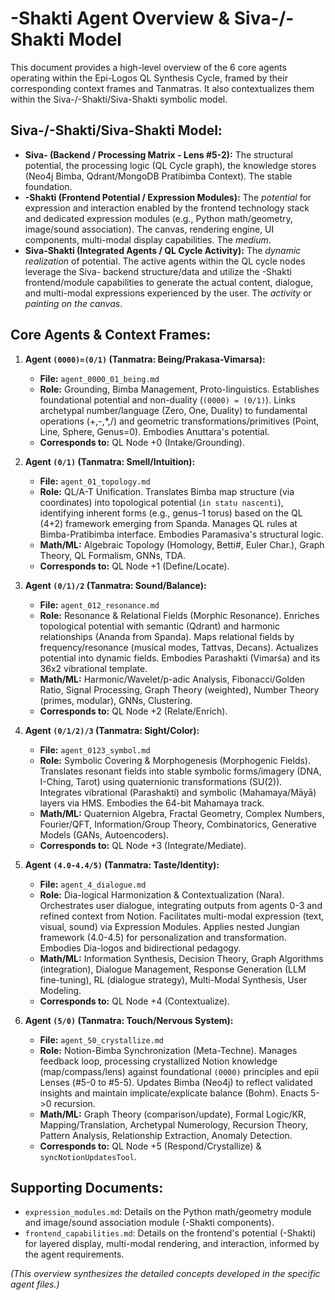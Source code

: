 # -Shakti Agent Overview & Siva-/-Shakti Model

This document provides a high-level overview of the 6 core agents operating within the Epi-Logos QL Synthesis Cycle, framed by their corresponding context frames and Tanmatras. It also contextualizes them within the Siva-/-Shakti/Siva-Shakti symbolic model.

## Siva-/-Shakti/Siva-Shakti Model:

*   **Siva- (Backend / Processing Matrix - Lens #5-2):** The structural potential, the processing logic (QL Cycle graph), the knowledge stores (Neo4j Bimba, Qdrant/MongoDB Pratibimba Context). The stable foundation.
*   **-Shakti (Frontend Potential / Expression Modules):** The *potential* for expression and interaction enabled by the frontend technology stack and dedicated expression modules (e.g., Python math/geometry, image/sound association). The canvas, rendering engine, UI components, multi-modal display capabilities. The *medium*.
*   **Siva-Shakti (Integrated Agents / QL Cycle Activity):** The *dynamic realization* of potential. The active agents within the QL cycle nodes leverage the Siva- backend structure/data and utilize the -Shakti frontend/module capabilities to generate the actual content, dialogue, and multi-modal expressions experienced by the user. The *activity* or *painting on the canvas*.

## Core Agents & Context Frames:

1.  **Agent `(0000)=(0/1)` (Tanmatra: Being/Prakasa-Vimarsa):**
    *   **File:** `agent_0000_01_being.md`
    *   **Role:** Grounding, Bimba Management, Proto-linguistics. Establishes foundational potential and non-duality (`(0000) = (0/1)`). Links archetypal number/language (Zero, One, Duality) to fundamental operations (+,-,*,/) and geometric transformations/primitives (Point, Line, Sphere, Genus=0). Embodies Anuttara's potential.
    *   **Corresponds to:** QL Node +0 (Intake/Grounding).

2.  **Agent `(0/1)` (Tanmatra: Smell/Intuition):**
    *   **File:** `agent_01_topology.md`
    *   **Role:** QL/A-T Unification. Translates Bimba map structure (via coordinates) into topological potential (`in statu nascenti`), identifying inherent forms (e.g., genus-1 torus) based on the QL (4+2) framework emerging from Spanda. Manages QL rules at Bimba-Pratibimba interface. Embodies Paramasiva's structural logic.
    *   **Math/ML:** Algebraic Topology (Homology, Betti#, Euler Char.), Graph Theory, QL Formalism, GNNs, TDA.
    *   **Corresponds to:** QL Node +1 (Define/Locate).

3.  **Agent `(0/1)/2` (Tanmatra: Sound/Balance):**
    *   **File:** `agent_012_resonance.md`
    *   **Role:** Resonance & Relational Fields (Morphic Resonance). Enriches topological potential with semantic (Qdrant) and harmonic relationships (Ananda from Spanda). Maps relational fields by frequency/resonance (musical modes, Tattvas, Decans). Actualizes potential into dynamic fields. Embodies Parashakti (Vimarśa) and its 36x2 vibrational template.
    *   **Math/ML:** Harmonic/Wavelet/p-adic Analysis, Fibonacci/Golden Ratio, Signal Processing, Graph Theory (weighted), Number Theory (primes, modular), GNNs, Clustering.
    *   **Corresponds to:** QL Node +2 (Relate/Enrich).

4.  **Agent `(0/1/2)/3` (Tanmatra: Sight/Color):**
    *   **File:** `agent_0123_symbol.md`
    *   **Role:** Symbolic Covering & Morphogenesis (Morphogenic Fields). Translates resonant fields into stable symbolic forms/imagery (DNA, I-Ching, Tarot) using quaternionic transformations (SU(2)). Integrates vibrational (Parashakti) and symbolic (Mahamaya/Māyā) layers via HMS. Embodies the 64-bit Mahamaya track.
    *   **Math/ML:** Quaternion Algebra, Fractal Geometry, Complex Numbers, Fourier/QFT, Information/Group Theory, Combinatorics, Generative Models (GANs, Autoencoders).
    *   **Corresponds to:** QL Node +3 (Integrate/Mediate).

5.  **Agent `(4.0-4.4/5)` (Tanmatra: Taste/Identity):**
    *   **File:** `agent_4_dialogue.md`
    *   **Role:** Dia-logical Harmonization & Contextualization (Nara). Orchestrates user dialogue, integrating outputs from agents 0-3 and refined context from Notion. Facilitates multi-modal expression (text, visual, sound) via Expression Modules. Applies nested Jungian framework (4.0-4.5) for personalization and transformation. Embodies Dia-logos and bidirectional pedagogy.
    *   **Math/ML:** Information Synthesis, Decision Theory, Graph Algorithms (integration), Dialogue Management, Response Generation (LLM fine-tuning), RL (dialogue strategy), Multi-Modal Synthesis, User Modeling.
    *   **Corresponds to:** QL Node +4 (Contextualize).

6.  **Agent `(5/0)` (Tanmatra: Touch/Nervous System):**
    *   **File:** `agent_50_crystallize.md`
    *   **Role:** Notion-Bimba Synchronization (Meta-Techne). Manages feedback loop, processing crystallized Notion knowledge (map/compass/lens) against foundational `(0000)` principles and epii Lenses (#5-0 to #5-5). Updates Bimba (Neo4j) to reflect validated insights and maintain implicate/explicate balance (Bohm). Enacts 5->0 recursion.
    *   **Math/ML:** Graph Theory (comparison/update), Formal Logic/KR, Mapping/Translation, Archetypal Numerology, Recursion Theory, Pattern Analysis, Relationship Extraction, Anomaly Detection.
    *   **Corresponds to:** QL Node +5 (Respond/Crystallize) & `syncNotionUpdatesTool`.

## Supporting Documents:

*   `expression_modules.md`: Details on the Python math/geometry module and image/sound association module (-Shakti components).
*   `frontend_capabilities.md`: Details on the frontend's potential (-Shakti) for layered display, multi-modal rendering, and interaction, informed by the agent requirements.

*(This overview synthesizes the detailed concepts developed in the specific agent files.)*
